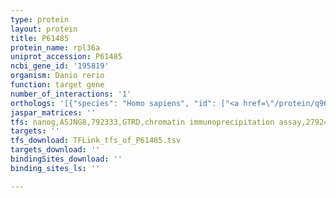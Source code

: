 ```yaml
---
type: protein
layout: protein
title: P61485
protein_name: rpl36a
uniprot_accession: P61485
ncbi_gene_id: '195819'
organism: Danio rerio
function: target gene
number_of_interactions: '1'
orthologs: '[{"species": "Homo sapiens", "id": ["<a href=\"/protein/q969q0\">Q969Q0</a>", "<a href=\"/protein/h7bz11\">H7BZ11</a>"]}, {"species": "Mus musculus", "id": ["<a href=\"/protein/p83882\">P83882</a>"]}, {"species": "Rattus norvegicus", "id": ["<a href=\"/protein/p83883\">P83883</a>"]}, {"species": "Drosophila melanogaster", "id": ["<a href=\"/protein/q9vlt7\">Q9VLT7</a>"]}, {"species": "Caenorhabditis elegans", "id": ["<a href=\"/protein/p48166\">P48166</a>"]}, {"species": "Saccharomyces cerevisiae", "id": ["<a href=\"/protein/p0cx27\">P0CX27</a>"]}]'
jaspar_matrices: ''
tfs: nanog,A5JNG8,792333,GTRD,chromatin immunoprecipitation assay,27924024%5Buid%5D,No
targets: ''
tfs_download: TFLink_tfs_of_P61485.tsv
targets_download: ''
bindingSites_download: ''
binding_sites_ls: ''

---
```

